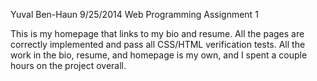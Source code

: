 Yuval Ben-Haun
9/25/2014
Web Programming
Assignment 1

This is my homepage that links to my bio and resume. All the pages are correctly
implemented and pass all CSS/HTML verification tests. All the work in the bio, 
resume, and homepage is my own, and I spent a couple hours on the project 
overall. 